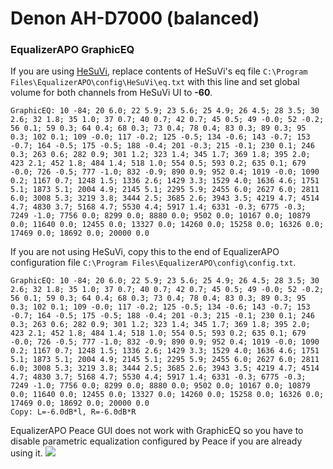 # Denon AH-D7000 (balanced)
### EqualizerAPO GraphicEQ
If you are using [HeSuVi](https://sourceforge.net/projects/hesuvi/), replace contents of HeSuVi's eq file `C:\Program Files\EqualizerAPO\config\HeSuVi\eq.txt` with this line and set global volume for both channels from HeSuVi UI to **-60**.
```
GraphicEQ: 10 -84; 20 6.0; 22 5.9; 23 5.6; 25 4.9; 26 4.5; 28 3.5; 30 2.6; 32 1.8; 35 1.0; 37 0.7; 40 0.7; 42 0.7; 45 0.5; 49 -0.0; 52 -0.2; 56 0.1; 59 0.3; 64 0.4; 68 0.3; 73 0.4; 78 0.4; 83 0.3; 89 0.3; 95 0.3; 102 0.1; 109 -0.0; 117 -0.2; 125 -0.5; 134 -0.6; 143 -0.7; 153 -0.7; 164 -0.5; 175 -0.5; 188 -0.4; 201 -0.3; 215 -0.1; 230 0.1; 246 0.3; 263 0.6; 282 0.9; 301 1.2; 323 1.4; 345 1.7; 369 1.8; 395 2.0; 423 2.1; 452 1.8; 484 1.4; 518 1.0; 554 0.5; 593 0.2; 635 0.1; 679 -0.0; 726 -0.5; 777 -1.0; 832 -0.9; 890 0.9; 952 0.4; 1019 -0.0; 1090 0.2; 1167 0.7; 1248 1.5; 1336 2.6; 1429 3.3; 1529 4.0; 1636 4.6; 1751 5.1; 1873 5.1; 2004 4.9; 2145 5.1; 2295 5.9; 2455 6.0; 2627 6.0; 2811 6.0; 3008 5.3; 3219 3.8; 3444 2.5; 3685 2.6; 3943 3.5; 4219 4.7; 4514 4.7; 4830 3.7; 5168 4.7; 5530 4.4; 5917 1.4; 6331 -0.3; 6775 -0.3; 7249 -1.0; 7756 0.0; 8299 0.0; 8880 0.0; 9502 0.0; 10167 0.0; 10879 0.0; 11640 0.0; 12455 0.0; 13327 0.0; 14260 0.0; 15258 0.0; 16326 0.0; 17469 0.0; 18692 0.0; 20000 0.0
```
If you are not using HeSuVi, copy this to the end of EqualizerAPO configuration file `C:\Program Files\EqualizerAPO\config\config.txt`.
```
GraphicEQ: 10 -84; 20 6.0; 22 5.9; 23 5.6; 25 4.9; 26 4.5; 28 3.5; 30 2.6; 32 1.8; 35 1.0; 37 0.7; 40 0.7; 42 0.7; 45 0.5; 49 -0.0; 52 -0.2; 56 0.1; 59 0.3; 64 0.4; 68 0.3; 73 0.4; 78 0.4; 83 0.3; 89 0.3; 95 0.3; 102 0.1; 109 -0.0; 117 -0.2; 125 -0.5; 134 -0.6; 143 -0.7; 153 -0.7; 164 -0.5; 175 -0.5; 188 -0.4; 201 -0.3; 215 -0.1; 230 0.1; 246 0.3; 263 0.6; 282 0.9; 301 1.2; 323 1.4; 345 1.7; 369 1.8; 395 2.0; 423 2.1; 452 1.8; 484 1.4; 518 1.0; 554 0.5; 593 0.2; 635 0.1; 679 -0.0; 726 -0.5; 777 -1.0; 832 -0.9; 890 0.9; 952 0.4; 1019 -0.0; 1090 0.2; 1167 0.7; 1248 1.5; 1336 2.6; 1429 3.3; 1529 4.0; 1636 4.6; 1751 5.1; 1873 5.1; 2004 4.9; 2145 5.1; 2295 5.9; 2455 6.0; 2627 6.0; 2811 6.0; 3008 5.3; 3219 3.8; 3444 2.5; 3685 2.6; 3943 3.5; 4219 4.7; 4514 4.7; 4830 3.7; 5168 4.7; 5530 4.4; 5917 1.4; 6331 -0.3; 6775 -0.3; 7249 -1.0; 7756 0.0; 8299 0.0; 8880 0.0; 9502 0.0; 10167 0.0; 10879 0.0; 11640 0.0; 12455 0.0; 13327 0.0; 14260 0.0; 15258 0.0; 16326 0.0; 17469 0.0; 18692 0.0; 20000 0.0
Copy: L=-6.0dB*l, R=-6.0dB*R
```
EqualizerAPO Peace GUI does not work with GraphicEQ so you have to disable parametric equalization configured by Peace if you are already using it.
![](https://raw.githubusercontent.com/jaakkopasanen/AutoEq/master/results/Headphone.com/headphoncecom/onear/Denon%20AH-D7000%20(balanced)/Denon%20AH-D7000%20(balanced).png)
